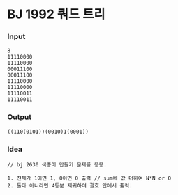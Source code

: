 # BJ 1992 쿼드 트리

### Input

```
8
11110000
11110000
00011100
00011100
11110000
11110000
11110011
11110011
```

### Output

```
((110(0101))(0010)1(0001))
```

### Idea

```
// bj 2630 색종이 만들기 문제를 응용.

1. 전체가 1이면 1, 0이면 0 출력 // sum에 값 더하여 N*N or 0
2. 둘다 아니라면 4등분 재귀하여 괄호 안에서 출력.
```

